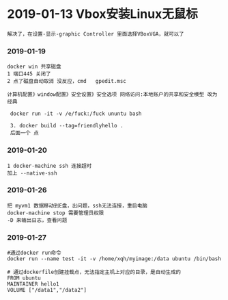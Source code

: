 # 2019-01-13 Vbox安装Linux无鼠标
```
解决了，在设置-显示-graphic Controller 里面选择VBoxVGA，就可以了
```

### 2019-01-19
```
docker win 共享磁盘 
1 端口445 关闭了
2 点了磁盘自动取消 没反应，cmd   gpedit.msc

计算机配置》window配置》安全设置》安全选项 网络访问:本地账户的共享和安全模型 改为经典

 docker run -it -v /e/fuck:/fuck ununtu bash
 
 3. docker build --tag=friendlyhello .
 后面一个 点
 ```
 
 ### 2019-01-20
 ```
 1 docker-machine ssh 连接超时
 加上 --native-ssh
 
 ```
 
 ### 2019-01-26
 ```
 把 myvm1 数据移动到E盘，出问题，ssh无法连接，重启电脑
 docker-machine stop 需要管理员权限
 -D 来输出日志，查看问题
 
 ```
 
 ### 2019-01-27
 ```
#通过docker run命令
docker run --name test -it -v /home/xqh/myimage:/data ubuntu /bin/bash

# 通过dockerfile创建挂载点，无法指定主机上对应的目录，是自动生成的
FROM ubuntu
MAINTAINER hello1
VOLUME ["/data1","/data2"]
 
 ```

